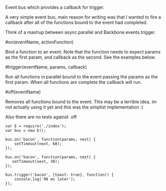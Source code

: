 Event bus which provides a callback for trigger.

A very simple event bus, main reason for writing was that I wanted to fire a callback after all of the functions bound to the event had completed.


Think of a mashup between async.parallel and Backbone.events.trigger.



#on(eventName, actionFunction)

Bind a function to an event. Note that the function needs to expect params as the first param, and callback as the second. See the examples below.

#trigger(eventName, params, callback)

Run all functions in parallel bound to the event passing the params as the first param. When all functions are complete the callback will run.

#off(eventName)

Removes all functions bound to the event. This may be a terrible idea, im not actually using it yet and this was the simplist implementation :)

Also there are no tests against .off


    var E = require('./index');
    var bus = new E();

    bus.on('bacon', function(params, next) {
        setTimeout(next, 60);
    });

    bus.on('bacon', function(params, next) {
       setTimeout(next, 30);
    });

    bus.trigger('bacon', {toast: true}, function() {
        console.log('90 ms later');
    });



